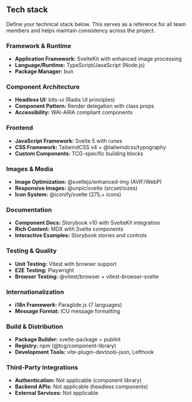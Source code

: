 ## Tech stack

Define your technical stack below. This serves as a reference for all team members and helps maintain consistency across the project.

### Framework & Runtime
- **Application Framework:** SvelteKit with enhanced image processing
- **Language/Runtime:** TypeScript/JavaScript (Node.js)
- **Package Manager:** bun

### Component Architecture
- **Headless UI:** bits-ui (Radix UI principles)
- **Component Pattern:** Render delegation with class props
- **Accessibility:** WAI-ARIA compliant components

### Frontend
- **JavaScript Framework:** Svelte 5 with runes
- **CSS Framework:** TailwindCSS v4 + @tailwindcss/typography
- **Custom Components:** TCG-specific building blocks

### Images & Media
- **Image Optimization:** @sveltejs/enhanced-img (AVIF/WebP)
- **Responsive Images:** @unpic/svelte (srcset/sizes)
- **Icon System:** @iconify/svelte (275,+ icons)

### Documentation
- **Component Docs:** Storybook v10 with SvelteKit integration
- **Rich Content:** MDX with Svelte components
- **Interactive Examples:** Storybook stories and controls

### Testing & Quality
- **Unit Testing:** Vitest with browser support
- **E2E Testing:** Playwright
- **Browser Testing:** @vitest/browser + vitest-browser-svelte

### Internationalization
- **i18n Framework:** Paraglide.js (7 languages)
- **Message Format:** ICU message formatting

### Build & Distribution
- **Package Builder:** svelte-package + publint
- **Registry:** npm (@tcg/component-library)
- **Development Tools:** vite-plugin-devtools-json, Lefthook

### Third-Party Integrations
- **Authentication:** Not applicable (component library)
- **Backend APIs:** Not applicable (headless components)
- **External Services:** Not applicable
